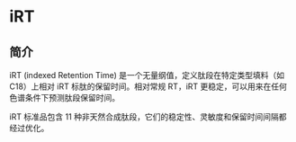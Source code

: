 # iRT

## 简介

iRT (indexed Retention Time) 是一个无量纲值，定义肽段在特定类型填料（如 C18）上相对 iRT 标肽的保留时间。相对常规 RT，iRT 更稳定，可以用来在任何色谱条件下预测肽段保留时间。

iRT 标准品包含 11 种非天然合成肽段，它们的稳定性、灵敏度和保留时间间隔都经过优化。
